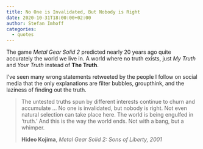 ```yaml
---
title: No One is Invalidated, But Nobody is Right
date: 2020-10-31T18:00:00+02:00
author: Stefan Imhoff
categories:
  - quotes
---
```


The game _Metal Gear Solid 2_ predicted nearly 20 years ago quite accurately the world we live in. A world where no truth exists, just _My Truth_ and _Your Truth_ instead of **The Truth**.

I’ve seen many wrong statements retweeted by the people I follow on social media that the only explanations are filter bubbles, groupthink, and the laziness of finding out the truth.

> The untested truths spun by different interests continue to churn and accumulate … No one is invalidated, but nobody is right. Not even natural selection can take place here. The world is being engulfed in ‘truth.’ And this is the way the world ends. Not with a bang, but a whimper.
>
> **Hideo Kojima**, _Metal Gear Solid 2: Sons of Liberty, 2001_
